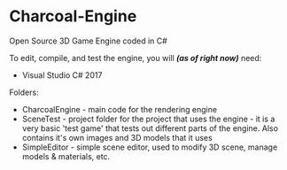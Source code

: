 # Charcoal-Engine
Open Source 3D Game Engine coded in C#

To edit, compile, and test the engine, you will ***(as of right now)*** need:

* Visual Studio C# 2017

Folders:

* CharcoalEngine - main code for the rendering engine
* SceneTest - project folder for the project that uses the engine - 
            it is a very basic 'test game' that tests out different
            parts of the engine. Also contains it's own images and 
            3D models that it uses
* SimpleEditor - simple scene editor, used to modify 3D scene, manage models & materials, etc.
